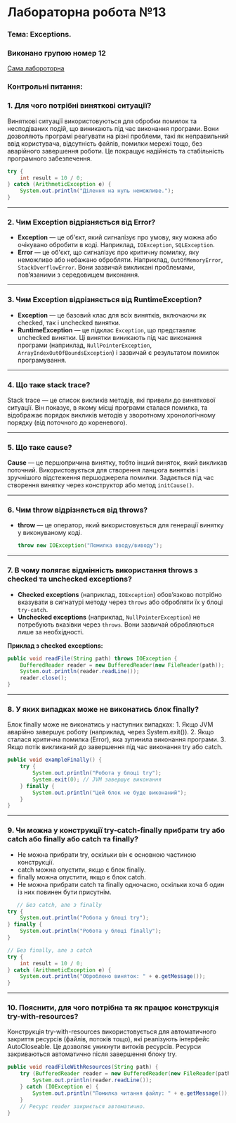 # Лабораторна робота №13
### Тема: Exceptions.

### Виконано групою номер **12**

[Сама лабороторна](https://docs.google.com/document/d/10vqYm9BCOLsB_NeguXYhOdFTZYocVnnJ/edit)

### Контрольні питання:

### 1. Для чого потрібні виняткові ситуації?

Виняткові ситуації використовуються для обробки помилок та несподіваних подій, що виникають під час виконання програми. Вони дозволяють програмі реагувати на різні проблеми, такі як неправильний ввід користувача, відсутність файлів, помилки мережі тощо, без аварійного завершення роботи. Це покращує надійність та стабільність програмного забезпечення.
```Java
try {
    int result = 10 / 0;
} catch (ArithmeticException e) {
    System.out.println("Ділення на нуль неможливе.");
}
```

---

### 2. Чим Exception відрізняється від Error?

- **Exception** — це об'єкт, який сигналізує про умову, яку можна або очікувано обробити в коді. Наприклад, `IOException`, `SQLException`.
- **Error** — це об'єкт, що сигналізує про критичну помилку, яку неможливо або небажано обробляти. Наприклад, `OutOfMemoryError`, `StackOverflowError`. Вони зазвичай викликані проблемами, пов’язаними з середовищем виконання.

---

### 3. Чим Exception відрізняється від RuntimeException?

- **Exception** — це базовий клас для всіх винятків, включаючи як checked, так і unchecked винятки.
- **RuntimeException** — це підклас `Exception`, що представляє unchecked винятки. Ці винятки виникають під час виконання програми (наприклад, `NullPointerException`, `ArrayIndexOutOfBoundsException`) і зазвичай є результатом помилок програмування.

---

### 4. Що таке stack trace?

Stack trace — це список викликів методів, які привели до виняткової ситуації. Він показує, в якому місці програми сталася помилка, та відображає порядок викликів методів у зворотному хронологічному порядку (від поточного до кореневого).

---

### 5. Що таке cause?

**Cause** — це першопричина винятку, тобто інший виняток, який викликав поточний. Використовується для створення ланцюга винятків і зручнішого відстеження першоджерела помилки. Задається під час створення винятку через конструктор або метод `initCause()`.

---

### 6. Чим throw відрізняється від throws?

- **throw** — це оператор, який використовується для генерації винятку у виконуваному коді.
  ```java
  throw new IOException("Помилка вводу/виводу");
  ```
---

### 7. В чому полягає відмінність використання throws з checked та unchecked exceptions?
- **Checked exceptions** (наприклад, `IOException`) обов’язково потрібно вказувати в сигнатурі методу через `throws` або обробляти їх у блоці `try-catch`.
- **Unchecked exceptions** (наприклад, `NullPointerException`) не потребують вказівки через `throws`. Вони зазвичай обробляються лише за необхідності.

**Приклад з checked exceptions:**
```java
public void readFile(String path) throws IOException {
    BufferedReader reader = new BufferedReader(new FileReader(path));
    System.out.println(reader.readLine());
    reader.close();
}
```
---

### 8. У яких випадках може не виконатись блок finally?
Блок finally може не виконатись у наступних випадках:
    1. Якщо JVM аварійно завершує роботу (наприклад, через System.exit()).
    2. Якщо сталася критична помилка (Error), яка зупинила виконання програми.
    3. Якщо потік викликаний до завершення під час виконання try або catch.
```Java
public void exampleFinally() {
    try {
        System.out.println("Робота у блоці try");
        System.exit(0); // JVM завершує виконання
    } finally {
        System.out.println("Цей блок не буде виконаний");
    }
}
```
---

### 9. Чи можна у конструкції try-catch-finally прибрати try або catch або finally або catch та finally?
+ Не можна прибрати try, оскільки він є основною частиною конструкції.
+ catch можна опустити, якщо є блок finally.
+ finally можна опустити, якщо є блок catch.
+ Не можна прибрати catch та finally одночасно, оскільки хоча б один із них повинен бути присутнім.
```Java
   // Без catch, але з finally
try {
    System.out.println("Робота у блоці try");
} finally {
    System.out.println("Робота у блоці finally");
}

// Без finally, але з catch
try {
    int result = 10 / 0;
} catch (ArithmeticException e) {
    System.out.println("Оброблено виняток: " + e.getMessage());
}
```
---

### 10. Пояснити, для чого потрібна та як працює конструкція try-with-resources? 
Конструкція try-with-resources використовується для автоматичного закриття ресурсів (файлів, потоків тощо), які реалізують інтерфейс AutoCloseable. Це дозволяє уникнути витоків ресурсів. Ресурси закриваються автоматично після завершення блоку try.
```Java
public void readFileWithResources(String path) {
    try (BufferedReader reader = new BufferedReader(new FileReader(path))) {
        System.out.println(reader.readLine());
    } catch (IOException e) {
        System.out.println("Помилка читання файлу: " + e.getMessage());
    }
    // Ресурс reader закриється автоматично.
}
```
